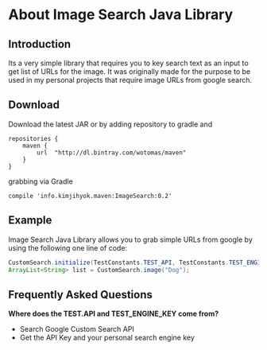# About Image Search Java Library
## Introduction
Its a very simple library that requires you to key search text as an input to get list of URLs for the image. It was originally made for the purpose to be used in my personal projects that require image URLs from google search. 

## Download
Download the latest JAR or by adding repository to gradle and
```
repositories {
    maven {
        url  "http://dl.bintray.com/wotomas/maven" 
    }
}
```

grabbing via Gradle

```
compile 'info.kimjihyok.maven:ImageSearch:0.2'
```

## Example
Image Search Java Library allows you to grab simple URLs from google by using the following one line of code:
```java
CustomSearch.initialize(TestConstants.TEST_API, TestConstants.TEST_ENGINE_KEY);
ArrayList<String> list = CustomSearch.image("Dog"); 
```

## Frequently Asked Questions
**Where does the TEST.API and TEST_ENGINE_KEY come from?**
  - Search Google Custom Search API
  - Get the API Key and your personal search engine key

